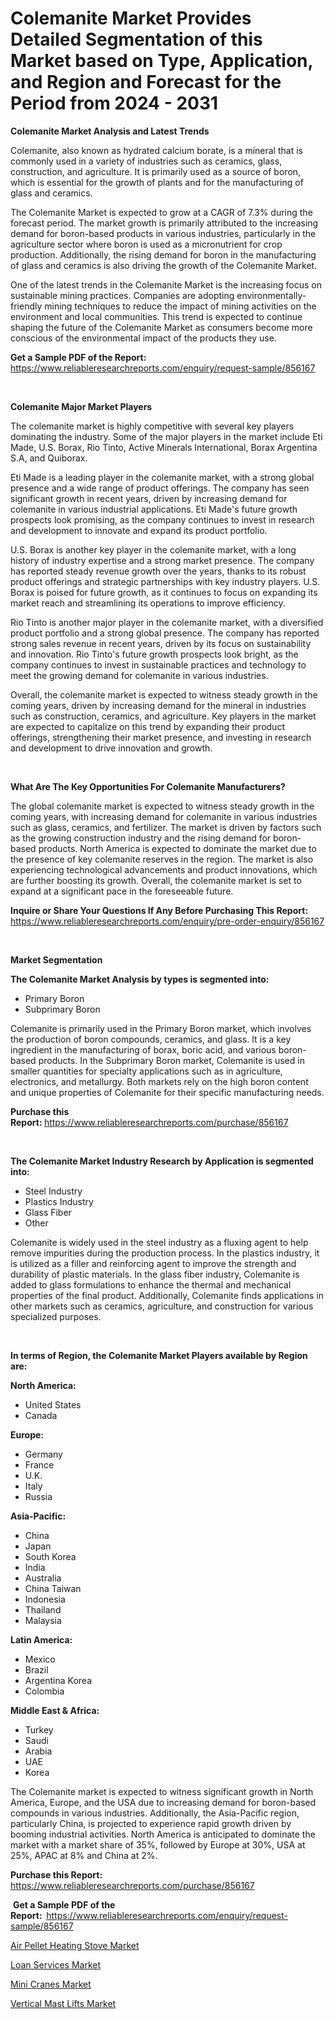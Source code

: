 <p><h1>Colemanite Market Provides Detailed Segmentation of this Market based on Type, Application, and Region and Forecast for the Period from 2024 - 2031</h1></p><p><strong>Colemanite Market Analysis and Latest Trends</strong></p>
<p><p>Colemanite, also known as hydrated calcium borate, is a mineral that is commonly used in a variety of industries such as ceramics, glass, construction, and agriculture. It is primarily used as a source of boron, which is essential for the growth of plants and for the manufacturing of glass and ceramics.</p><p>The Colemanite Market is expected to grow at a CAGR of 7.3% during the forecast period. The market growth is primarily attributed to the increasing demand for boron-based products in various industries, particularly in the agriculture sector where boron is used as a micronutrient for crop production. Additionally, the rising demand for boron in the manufacturing of glass and ceramics is also driving the growth of the Colemanite Market.</p><p>One of the latest trends in the Colemanite Market is the increasing focus on sustainable mining practices. Companies are adopting environmentally-friendly mining techniques to reduce the impact of mining activities on the environment and local communities. This trend is expected to continue shaping the future of the Colemanite Market as consumers become more conscious of the environmental impact of the products they use.</p></p>
<p><strong>Get a Sample PDF of the Report:&nbsp;</strong> <a href="https://www.reliableresearchreports.com/enquiry/request-sample/856167">https://www.reliableresearchreports.com/enquiry/request-sample/856167</a></p>
<p>&nbsp;</p>
<p><strong>Colemanite Major Market Players</strong></p>
<p><p>The colemanite market is highly competitive with several key players dominating the industry. Some of the major players in the market include Eti Made, U.S. Borax, Rio Tinto, Active Minerals International, Borax Argentina S.A, and Quiborax.</p><p>Eti Made is a leading player in the colemanite market, with a strong global presence and a wide range of product offerings. The company has seen significant growth in recent years, driven by increasing demand for colemanite in various industrial applications. Eti Made's future growth prospects look promising, as the company continues to invest in research and development to innovate and expand its product portfolio.</p><p>U.S. Borax is another key player in the colemanite market, with a long history of industry expertise and a strong market presence. The company has reported steady revenue growth over the years, thanks to its robust product offerings and strategic partnerships with key industry players. U.S. Borax is poised for future growth, as it continues to focus on expanding its market reach and streamlining its operations to improve efficiency.</p><p>Rio Tinto is another major player in the colemanite market, with a diversified product portfolio and a strong global presence. The company has reported strong sales revenue in recent years, driven by its focus on sustainability and innovation. Rio Tinto's future growth prospects look bright, as the company continues to invest in sustainable practices and technology to meet the growing demand for colemanite in various industries.</p><p>Overall, the colemanite market is expected to witness steady growth in the coming years, driven by increasing demand for the mineral in industries such as construction, ceramics, and agriculture. Key players in the market are expected to capitalize on this trend by expanding their product offerings, strengthening their market presence, and investing in research and development to drive innovation and growth.</p></p>
<p>&nbsp;</p>
<p><strong>What Are The Key Opportunities For Colemanite Manufacturers?</strong></p>
<p><p>The global colemanite market is expected to witness steady growth in the coming years, with increasing demand for colemanite in various industries such as glass, ceramics, and fertilizer. The market is driven by factors such as the growing construction industry and the rising demand for boron-based products. North America is expected to dominate the market due to the presence of key colemanite reserves in the region. The market is also experiencing technological advancements and product innovations, which are further boosting its growth. Overall, the colemanite market is set to expand at a significant pace in the foreseeable future.</p></p>
<p><strong>Inquire or Share Your Questions If Any Before Purchasing This Report:</strong> <a href="https://www.reliableresearchreports.com/enquiry/pre-order-enquiry/856167">https://www.reliableresearchreports.com/enquiry/pre-order-enquiry/856167</a></p>
<p>&nbsp;</p>
<p><strong>Market Segmentation</strong></p>
<p><strong>The Colemanite Market Analysis by types is segmented into:</strong></p>
<p><ul><li>Primary Boron</li><li>Subprimary Boron</li></ul></p>
<p><p>Colemanite is primarily used in the Primary Boron market, which involves the production of boron compounds, ceramics, and glass. It is a key ingredient in the manufacturing of borax, boric acid, and various boron-based products. In the Subprimary Boron market, Colemanite is used in smaller quantities for specialty applications such as in agriculture, electronics, and metallurgy. Both markets rely on the high boron content and unique properties of Colemanite for their specific manufacturing needs.</p></p>
<p><strong>Purchase this Report:&nbsp;</strong><a href="https://www.reliableresearchreports.com/purchase/856167">https://www.reliableresearchreports.com/purchase/856167</a></p>
<p>&nbsp;</p>
<p><strong>The Colemanite Market Industry Research by Application is segmented into:</strong></p>
<p><ul><li>Steel Industry</li><li>Plastics Industry</li><li>Glass Fiber</li><li>Other</li></ul></p>
<p><p>Colemanite is widely used in the steel industry as a fluxing agent to help remove impurities during the production process. In the plastics industry, it is utilized as a filler and reinforcing agent to improve the strength and durability of plastic materials. In the glass fiber industry, Colemanite is added to glass formulations to enhance the thermal and mechanical properties of the final product. Additionally, Colemanite finds applications in other markets such as ceramics, agriculture, and construction for various specialized purposes.</p></p>
<p>&nbsp;</p>
<p><strong>In terms of Region, the Colemanite Market Players available by Region are:</strong></p>
<p>
    <p> <strong> North America: </strong>
        <ul>
            <li>United States</li>
            <li>Canada</li>
        </ul>
        </p> 
    <p> <strong> Europe: </strong>
        <ul>
            <li>Germany</li>
            <li>France</li>
            <li>U.K.</li>
            <li>Italy</li>
            <li>Russia</li>
        </ul>
        </p> 
    <p> <strong> Asia-Pacific: </strong>
        <ul>
            <li>China</li>
            <li>Japan</li>
            <li>South Korea</li>
            <li>India</li>
            <li>Australia</li>
            <li>China Taiwan</li>
            <li>Indonesia</li>
            <li>Thailand</li>
            <li>Malaysia</li>
        </ul>
        </p> 
    <p> <strong> Latin America: </strong>
        <ul>
            <li>Mexico</li>
            <li>Brazil</li>
            <li>Argentina Korea</li>
            <li>Colombia</li>
        </ul>
        </p> 
    <p> <strong> Middle East & Africa: </strong>
        <ul>
            <li>Turkey</li>
            <li>Saudi</li>
            <li>Arabia</li>
            <li>UAE</li>
            <li>Korea</li>
        </ul>
    </p>
    </p>
<p><p>The Colemanite market is expected to witness significant growth in North America, Europe, and the USA due to increasing demand for boron-based compounds in various industries. Additionally, the Asia-Pacific region, particularly China, is projected to experience rapid growth driven by booming industrial activities. North America is anticipated to dominate the market with a market share of 35%, followed by Europe at 30%, USA at 25%, APAC at 8% and China at 2%.</p></p>
<p><strong>Purchase this Report: </strong><a href="https://www.reliableresearchreports.com/purchase/856167">https://www.reliableresearchreports.com/purchase/856167</a></p>
<p>&nbsp;<strong>Get a Sample PDF of the Report:&nbsp;&nbsp;</strong><a href="https://www.reliableresearchreports.com/enquiry/request-sample/856167">https://www.reliableresearchreports.com/enquiry/request-sample/856167</a></p>
<p><strong></strong></p>
<p><p><a href="https://view.publitas.com/reportprime-1/air-pellet-heating-stove-market-challenges-opportunities-and-growth-drivers-and-major-market-players-forecasted-for-period-from-2023-2030/">Air Pellet Heating Stove Market</a></p><p><a href="https://natural-crush-b99.notion.site/Loan-Services-Market-Offer-Valuable-Insights-into-Market-Size-Market-Share-Market-Trends-and-Proj-c615f348890546ef986d88f889082f34">Loan Services Market</a></p><p><a href="https://view.publitas.com/reportprime-1/mini-cranes-market-size-furnishes-valuable-information-encompassing-market-share-market-trends-and-projections-spanning-from-2023-to-2030/">Mini Cranes Market</a></p><p><a href="https://view.publitas.com/reportprime-1/vertical-mast-lifts-market-research-report-reveals-the-latest-trends-and-opportunities-of-this-market-for-period-from-2023-2030/">Vertical Mast Lifts Market</a></p></p>